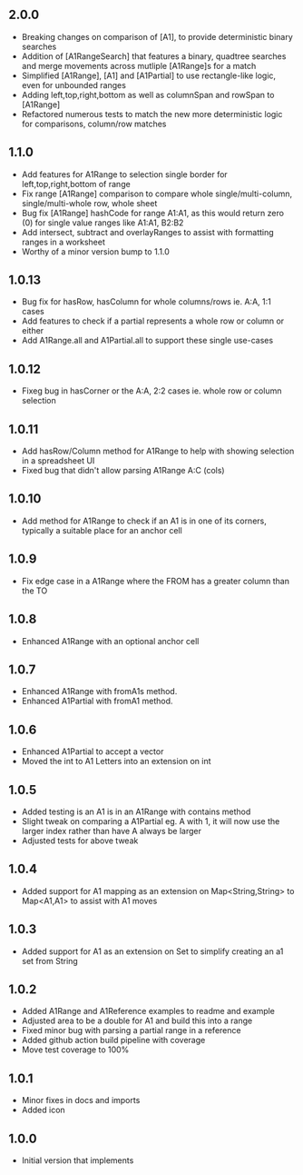 ## 2.0.0
- Breaking changes on comparison of [A1], to provide deterministic binary searches
- Addition of [A1RangeSearch] that features a binary, quadtree searches and merge movements across mutliple [A1Range]s for a match
- Simplified [A1Range], [A1] and [A1Partial] to use rectangle-like logic, even for unbounded ranges
- Adding left,top,right,bottom as well as columnSpan and rowSpan to [A1Range]
- Refactored numerous tests to match the new more deterministic logic for comparisons, column/row matches

## 1.1.0

- Add features for A1Range to selection single border for left,top,right,bottom of range
- Fix range [A1Range] comparison to compare whole single/multi-column, single/multi-whole row, whole sheet
- Bug fix [A1Range] hashCode for range A1:A1, as this would return zero (0) for single value ranges like A1:A1, B2:B2
- Add intersect, subtract and overlayRanges to assist with formatting ranges in a worksheet
- Worthy of a minor version bump to 1.1.0

## 1.0.13

- Bug fix for hasRow, hasColumn for whole columns/rows ie. A:A, 1:1 cases
- Add features to check if a partial represents a whole row or column or either
- Add A1Range.all and A1Partial.all to support these single use-cases

## 1.0.12

- Fixeg bug in hasCorner or the A:A, 2:2 cases ie. whole row or column selection

## 1.0.11

- Add hasRow/Column method for A1Range to help with showing selection in a spreadsheet UI
- Fixed bug that didn't allow parsing A1Range A:C (cols)

## 1.0.10

- Add method for A1Range to check if an A1 is in one of its corners, typically a suitable place for an anchor cell

## 1.0.9

- Fix edge case in a A1Range where the FROM has a greater column than the TO

## 1.0.8

- Enhanced A1Range with an optional anchor cell

## 1.0.7

- Enhanced A1Range with fromA1s method.
- Enhanced A1Partial with fromA1 method.

## 1.0.6

- Enhanced A1Partial to accept a vector
- Moved the int to A1 Letters into an extension on int

## 1.0.5

- Added testing is an A1 is in an A1Range with contains method
- Slight tweak on comparing a A1Partial eg. A with 1, it will now use the larger index rather than have A always be larger
- Adjusted tests for above tweak

## 1.0.4

- Added support for A1 mapping as an extension on Map<String,String> to Map<A1,A1> to assist with A1 moves

## 1.0.3

- Added support for A1 as an extension on Set to simplify creating an a1 set from String 

## 1.0.2

- Added A1Range and A1Reference examples to readme and example
- Adjusted area to be a double for A1 and build this into a range
- Fixed minor bug with parsing a partial range in a reference
- Added github action build pipeline with coverage
- Move test coverage to 100%

## 1.0.1

- Minor fixes in docs and imports
- Added icon

## 1.0.0

- Initial version that implements 
